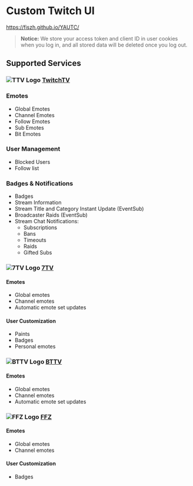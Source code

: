 # Custom Twitch UI

https://fiszh.github.io/YAUTC/

> **Notice:** We store your access token and client ID in user cookies when you log in, and all stored data will be deleted once you log out.

## Supported Services

### ![TTV Logo](https://femboy.beauty/JkODO) [TwitchTV](https://www.twitch.tv/)

### Emotes
- Global Emotes
- Channel Emotes
- Follow Emotes
- Sub Emotes
- Bit Emotes

### User Management
- Blocked Users
- Follow list

### Badges & Notifications
- Badges
- Stream Information
- Stream Title and Category Instant Update (EventSub)
- Broadcaster Raids (EventSub)
- Stream Chat Notifications:
  - Subscriptions
  - Bans
  - Timeouts
  - Raids
  - Gifted Subs

### ![7TV Logo](https://7tv.app/favicon.ico) [7TV](https://7tv.app/)

#### Emotes
- Global emotes
- Channel emotes
- Automatic emote set updates

#### User Customization
- Paints
- Badges
- Personal emotes

### ![BTTV Logo](https://betterttv.com/favicon.png) [BTTV](https://betterttv.com/)

#### Emotes
- Global emotes
- Channel emotes
- Automatic emote set updates

### ![FFZ Logo](https://www.frankerfacez.com/static/images/favicon-32.png) [FFZ](https://www.frankerfacez.com/)

#### Emotes
- Global emotes
- Channel emotes

#### User Customization
- Badges
